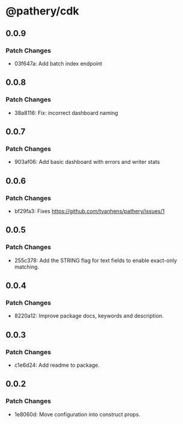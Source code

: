 # @pathery/cdk

## 0.0.9

### Patch Changes

- 03f647a: Add batch index endpoint

## 0.0.8

### Patch Changes

- 38a8116: Fix: incorrect dashboard naming

## 0.0.7

### Patch Changes

- 903af06: Add basic dashboard with errors and writer stats

## 0.0.6

### Patch Changes

- bf29fa3: Fixes https://github.com/tvanhens/pathery/issues/1

## 0.0.5

### Patch Changes

- 255c378: Add the STRING flag for text fields to enable exact-only matching.

## 0.0.4

### Patch Changes

- 8220a12: Improve package docs, keywords and description.

## 0.0.3

### Patch Changes

- c1e6d24: Add readme to package.

## 0.0.2

### Patch Changes

- 1e8060d: Move configuration into construct props.
